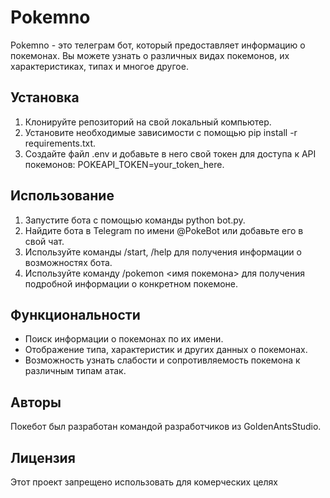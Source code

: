 
# Pokemno

Pokemno - это телеграм бот, который предоставляет информацию о покемонах. Вы можете узнать о различных видах покемонов, их характеристиках, типах и многое другое.

## Установка

1. Клонируйте репозиторий на свой локальный компьютер.
2. Установите необходимые зависимости с помощью pip install -r requirements.txt.
3. Создайте файл .env и добавьте в него свой токен для доступа к API покемонов: POKEAPI_TOKEN=your_token_here.

## Использование

1. Запустите бота с помощью команды python bot.py.
2. Найдите бота в Telegram по имени @PokeBot или добавьте его в свой чат.
3. Используйте команды /start, /help для получения информации о возможностях бота.
4. Используйте команду /pokemon <имя покемона> для получения подробной информации о конкретном покемоне.

## Функциональности

- Поиск информации о покемонах по их имени.
- Отображение типа, характеристик и других данных о покемонах.
- Возможность узнать слабости и сопротивляемость покемона к различным типам атак.

## Авторы

Покебот был разработан командой разработчиков из GoldenAntsStudio.

## Лицензия

Этот проект запрещено использовать для комерческих целях
